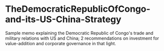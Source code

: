 # TheDemocraticRepublicOfCongo-and-its-US-China-Strategy
Sample memo explaining the Democratic Republic of Congo's trade and military relations with US and China; 2 recommendations on investment for value-addition and corporate governance in that light.
